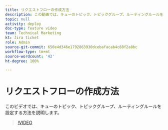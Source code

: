 ```yaml
---
title: リクエストフローの作成方法
description: この動画では、キューのトピック、トピックグループ、ルーティングルールを設定する方法を説明します。
topic: null
activity: deploy
doc-type: feature video
team: Technical Marketing
kt: Jira ticket
role: Admin
source-git-commit: 650e4d346e1792863930dcebafacab4c88f2a8bc
workflow-type: tm+mt
source-wordcount: '42'
ht-degree: 100%

---
```


# リクエストフローの作成方法

このビデオでは、キューのトピック、トピックグループ、ルーティングルールを設定する方法を説明します。

>[!VIDEO](https://video.tv.adobe.com/v/335223/?quality=12&learn=on)
